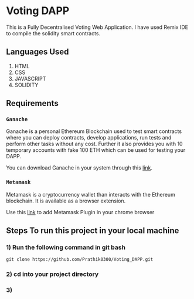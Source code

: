 # Voting DAPP

This is a Fully Decentralised Voting Web Application. I have used Remix IDE to compile the solidity smart contracts.

## Languages Used

1) HTML
2) CSS
3) JAVASCRIPT
4) SOLIDITY

## Requirements

### `Ganache`

Ganache is a personal Ethereum Blockchain used to test smart contracts where you can deploy contracts, develop applications, run tests and perform other tasks without any cost. Further it also provides you with 10 temporary accounts with fake 100 ETH which can be used for testing your DAPP.

You can download Ganache in your system through this [link](https://www.trufflesuite.com/ganache).


### `Metamask` 

Metamask is a cryptocurrency wallet than interacts with the Ethereum blockchain. It is available as a browser extension.

Use this [link](https://chrome.google.com/webstore/detail/metamask/nkbihfbeogaeaoehlefnkodbefgpgknn) to add Metamask Plugin in your chrome browser


## Steps To run this project in your local machine

### 1) Run the following command in git bash

`git clone https://github.com/Prathik0300/Voting_DAPP.git`

### 2) cd into your project directory

### 3) 






